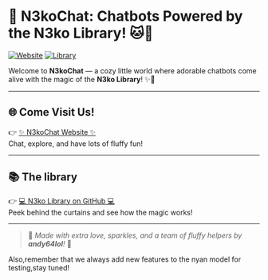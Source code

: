 # 🌸 N3koChat: Chatbots Powered by the N3ko Library! 🐱💬

[![Website](https://img.shields.io/badge/N3koChat-Visit%20Website-ffc0cb?style=for-the-badge&logo=github&logoColor=white)](https://andy64lol.github.io/N3koChat)
[![Library](https://img.shields.io/badge/N3ko-Library-98fb98?style=for-the-badge&logo=github&logoColor=white)](https://github.com/andy64lol/N3ko/tree/main)

Welcome to **N3koChat** — a cozy little world where adorable chatbots come alive with the magic of the **N3ko Library**! ✨🐾

---

## 🌐 Come Visit Us!

👉 [✨ N3koChat Website ✨](https://andy64lol.github.io/N3koChat)  
Chat, explore, and have lots of fluffy fun!

---

## 📚 The library

👉 [💻 N3ko Library on GitHub 💻](https://github.com/andy64lol/N3ko/tree/main)  
Peek behind the curtains and see how the magic works!

---

> 🐾 *Made with extra love, sparkles, and a team of fluffy helpers by **andy64lol**!* 🎀






























































Also,remember that we always add new features to the nyan model for testing,stay tuned!
